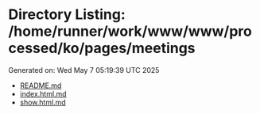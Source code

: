 # Directory Listing: /home/runner/work/www/www/processed/ko/pages/meetings
Generated on: Wed May  7 05:19:39 UTC 2025

- [README.md](README.md)
- [index.html.md](index.html.md)
- [show.html.md](show.html.md)
